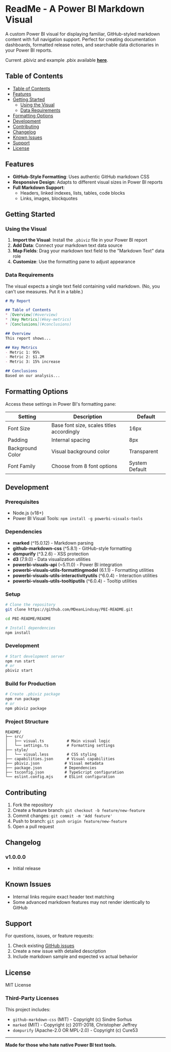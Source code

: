 # ReadMe - A Power BI Markdown Visual

A custom Power BI visual for displaying familiar, GitHub-styled markdown content with full navigation support. Perfect for creating documentation dashboards, formatted release notes, and searchable data dictionaries in your Power BI reports.

Current .pbiviz and example .pbix available [**here**](https://github.com/MDeanLindsay/PBI-README/tree/main/README/dist).

## Table of Contents
- [Table of Contents](#table-of-contents)
- [Features](#features)
- [Getting Started](#getting-started)
  - [Using the Visual](#using-the-visual)
  - [Data Requirements](#data-requirements)
- [Formatting Options](#formatting-options)
- [Development](#development)
- [Contributing](#contributing)
- [Changelog](#changelog)
- [Known Issues](#known-issues)
- [Support](#support)
- [License](#license)

## Features

- **GitHub-Style Formatting**: Uses authentic GitHub markdown CSS
- **Responsive Design**: Adapts to different visual sizes in Power BI reports
- **Full Markdown Support**: 
  - Headers, linked indexes, lists, tables, code blocks
  - Links, images, blockquotes

## Getting Started

### Using the Visual

1. **Import the Visual**: Install the `.pbiviz` file in your Power BI report
2. **Add Data**: Connect your markdown text data source
3. **Map Fields**: Drag your markdown text field to the "Markdown Text" data role
4. **Customize**: Use the formatting pane to adjust appearance

### Data Requirements

The visual expects a single text field containing valid markdown. (No, you can't use measures. Put it in a table.)

```markdown
# My Report

## Table of Contents
* [Overview](#overview)
* [Key Metrics](#key-metrics)
* [Conclusions](#conclusions)

## Overview
This report shows...

## Key Metrics
- Metric 1: 95%
- Metric 2: $1.2M
- Metric 3: 15% increase

## Conclusions
Based on our analysis...
```

## Formatting Options

Access these settings in Power BI's formatting pane:

| Setting | Description | Default |
|---------|-------------|---------|
| Font Size | Base font size, scales titles accordingly | 16px |
| Padding | Internal spacing | 8px |
| Background Color | Visual background color | Transparent |
| Font Family | Choose from 8 font options | System Default |

## Development

### Prerequisites

- Node.js (v18+)
- Power BI Visual Tools: `npm install -g powerbi-visuals-tools`

### Dependencies

- **marked** (^15.0.12) - Markdown parsing
- **github-markdown-css** (^5.8.1) - GitHub-style formatting
- **dompurify** (^3.2.6) - XSS protection
- **d3** (7.9.0) - Data visualization utilities
- **powerbi-visuals-api** (~5.11.0) - Power BI integration
- **powerbi-visuals-utils-formattingmodel** (6.1.1) - Formatting utilities
- **powerbi-visuals-utils-interactivityutils** (^6.0.4) - Interaction utilities
- **powerbi-visuals-utils-tooltiputils** (^6.0.4) - Tooltip utilities

### Setup

```bash
# Clone the repository
git clone https://github.com/MDeanLindsay/PBI-README.git

cd PBI-README/README

# Install dependencies
npm install
```

### Development

```bash
# Start development server
npm run start
# or
pbiviz start
```


### Build for Production

```bash
# Create .pbiviz package
npm run package
# or 
npm pbiviz package
```

### Project Structure

```
README/
├── src/
│   ├── visual.ts          # Main visual logic
│   └── settings.ts        # Formatting settings
├── style/
│   └── visual.less        # CSS styling
├── capabilities.json      # Visual capabilities
├── pbiviz.json           # Visual metadata
├── package.json          # Dependencies
├── tsconfig.json         # TypeScript configuration
└── eslint.config.mjs     # ESLint configuration
```

## Contributing

1. Fork the repository
2. Create a feature branch: `git checkout -b feature/new-feature`
3. Commit changes: `git commit -m 'Add feature'`
4. Push to branch: `git push origin feature/new-feature`
5. Open a pull request

## Changelog

### v1.0.0.0
- Initial release

## Known Issues

- Internal links require exact header text matching
- Some advanced markdown features may not render identically to GitHub

## Support

For questions, issues, or feature requests:
1. Check existing [GitHub issues](https://github.com/mdeanlindsay/PBI-README/issues)
2. Create a new issue with detailed description
3. Include markdown sample and expected vs actual behavior

## License

MIT License

### Third-Party Licenses

This project includes:
- `github-markdown-css` (MIT) - Copyright (c) Sindre Sorhus
- `marked` (MIT) - Copyright (c) 2011-2018, Christopher Jeffrey
- `dompurify` (Apache-2.0 OR MPL-2.0) - Copyright (c) Cure53

---

**Made for those who hate native Power BI text tools.** 